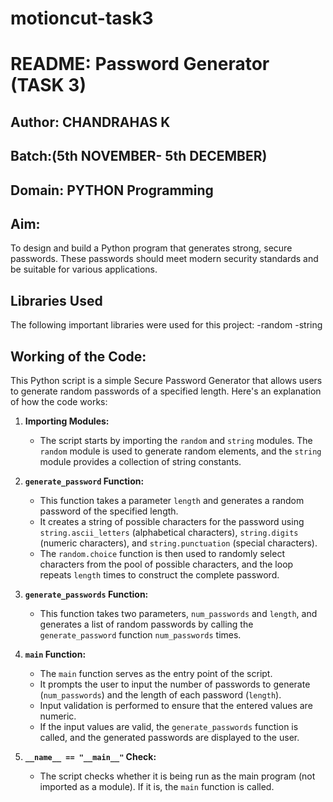 # motioncut-task3

# README: Password Generator (TASK 3)

## Author: CHANDRAHAS K

## Batch:(5th NOVEMBER- 5th DECEMBER)

## Domain: PYTHON Programming

## Aim:

To design and build a Python program that generates strong, secure passwords. These passwords should meet modern security standards and be suitable for various applications.

## Libraries Used

The following important libraries were used for this project:
-random
-string

  ## Working of the Code:

 This Python script is a simple Secure Password Generator that allows users to generate random passwords of a specified length. Here's an explanation of how the code works:

1. **Importing Modules:**
   - The script starts by importing the `random` and `string` modules. The `random` module is used to generate random elements, and the `string` module provides a collection of string constants.

2. **`generate_password` Function:**
   - This function takes a parameter `length` and generates a random password of the specified length.
   - It creates a string of possible characters for the password using `string.ascii_letters` (alphabetical characters), `string.digits` (numeric characters), and `string.punctuation` (special characters).
   - The `random.choice` function is then used to randomly select characters from the pool of possible characters, and the loop repeats `length` times to construct the complete password.

3. **`generate_passwords` Function:**
   - This function takes two parameters, `num_passwords` and `length`, and generates a list of random passwords by calling the `generate_password` function `num_passwords` times.

4. **`main` Function:**
   - The `main` function serves as the entry point of the script.
   - It prompts the user to input the number of passwords to generate (`num_passwords`) and the length of each password (`length`).
   - Input validation is performed to ensure that the entered values are numeric.
   - If the input values are valid, the `generate_passwords` function is called, and the generated passwords are displayed to the user.

5. **`__name__ == "__main__"` Check:**
   - The script checks whether it is being run as the main program (not imported as a module). If it is, the `main` function is called.
